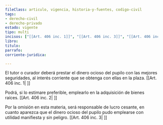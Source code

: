 ```yaml
---
fileClass: articulo, vigencia, historia-y-fuentes, codigo-civil
tags:
- derecho-civil
- derecho-privado
estado: vigente
tipo: multi
incisos: ["[[Art. 406 inc. 1]]", "[[Art. 406 inc. 3]]", "[[Art. 406 inc. 2]]"]
libro:
titulo:
parrafo:
corriente-juridica:

---
```

El tutor o curador deberá prestar el dinero ocioso del pupilo con las mejores seguridades, al interés corriente que se obtenga con ellas en la plaza. [[Art. 406 inc. 1| ]]

Podrá, si lo estimare preferible, emplearlo en la adquisición de bienes raíces. [[Art. 406 inc. 2| ]]

Por la omisión en esta materia, será responsable de lucro cesante, en cuanto aparezca que el dinero ocioso del pupilo pudo emplearse con utilidad manifiesta y sin peligro. [[Art. 406 inc. 3| ]]
